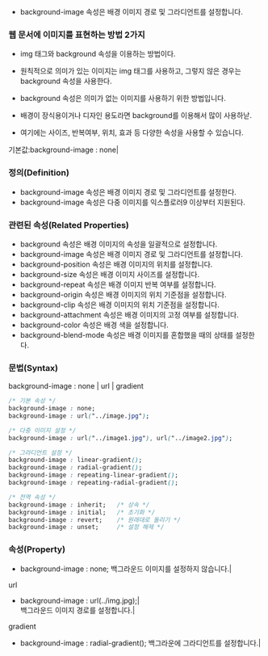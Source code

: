 - background-image 속성은 배경 이미지 경로 및 그라디언트를 설정합니다.

### 웹 문서에 이미지를 표현하는 방법 2가지
- img 태그와 background 속성을 이용하는 방법이다.

- 원칙적으로 의미가 있는 이미지는 img 태그를 사용하고, 그렇지 않은 경우는 background 속성을 사용한다.
- background 속성은 의미가 없는 이미지를 사용하기 위한 방법입니다. 
- 배경이 장식용이거나 디자인 용도라면 background를 이용해서 많이 사용하낟.
- 여기에는 사이즈, 반복여부, 위치, 효과 등 다양한 속성을 사용할 수 있습니다. 
  
기본값:background-image : none|

### 정의(Definition)

- background-image 속성은 배경 이미지 경로 및 그라디언트를 설정한다.
- background-image 속성은 다중 이미지를 익스플로러9 이상부터 지원된다.

### 관련된 속성(Related Properties)

- background 속성은 배경 이미지의 속성을 일괄적으로 설정합니다.
- background-image 속성은 배경 이미지 경로 및 그라디언트를 설정합니다.
- background-position 속성은 배경 이미지의 위치를 설정합니다.
- background-size 속성은 배경 이미지 사이즈를 설정합니다.
- background-repeat 속성은 배경 이미지 반복 여부를 설정합니다.
- background-origin 속성은 배경 이미지의 위치 기준점을 설정합니다.
- background-clip 속성은 배경 이미지의 위치 기준점을 설정합니다.
- background-attachment 속성은 배경 이미지의 고정 여부를 설정합니다.
- background-color 속성은 배경 색을 설정합니다.
- background-blend-mode 속성은 배경 이미지를 혼합했을 때의 상태를 설정한다.

### 문법(Syntax)

background-image : none | url | gradient

```css
/* 기본 속성 */
background-image : none;
background-image : url("../image.jpg");

/* 다중 이미지 설정 */
background-image : url("../image1.jpg"), url("../image2.jpg");

/* 그라디언트 설정 */
background-image : linear-gradient();
background-image : radial-gradient();
background-image : repeating-linear-gradient();
background-image : repeating-radial-gradient();

/* 전역 속성 */
background-image : inherit;   /* 상속 */
background-image : initial;   /* 초기화 */
background-image : revert;    /* 원래대로 돌리기 */
background-image : unset;     /* 설정 해제 */
```

### 속성(Property)

- background-image : none;
백그라운드 이미지를 설정하지 않습니다.|

url
- background-image : url(../img.jpg);|\
백그라운드 이미지 경로를 설정합니다.|

gradient
- background-image : radial-gradient();
백그라운에 그라디언트를 설정합니다.|
